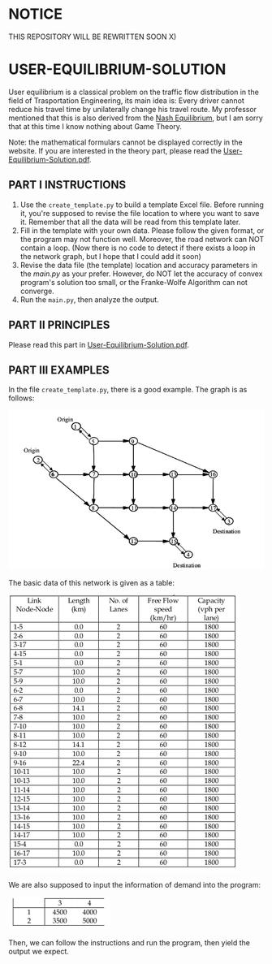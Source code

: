 # NOTICE

THIS REPOSITORY WILL BE REWRITTEN SOON X)

# USER-EQUILIBRIUM-SOLUTION #

User equilibrium is a classical problem on the traffic flow distribution in the field of Trasportation Engineering, its main idea is: Every driver cannot reduce his travel time by unilaterally change his travel route. My professor mentioned that this is also derived from the [Nash Equilibrium](https://en.wikipedia.org/wiki/Nash_equilibrium), but I am sorry that at this time I know nothing about Game Theory.

Note: the mathematical formulars cannot be displayed correctly in the website. If you are interested in the theory part, please read the [User-Equilibrium-Solution.pdf](/README.pdf).

## PART I INSTRUCTIONS ##

1. Use the `create_template.py` to build a template Excel file. Before running it, you're supposed to revise the file location to where you want to save it. Remember that all the data will be read from this template later.
2. Fill in the template with your own data. Please follow the given format, or the program may not function well.  Moreover, the road network can NOT contain a loop. (Now there is no code to detect if  there exists a loop in the network graph, but I hope that I could add it soon)
3. Revise the data file (the template) location and accuracy parameters in the *main.py* as your prefer. However, do NOT let the accuracy of convex program's solution too small, or the Franke-Wolfe Algorithm can not converge.
4. Run the `main.py`, then analyze the output.

## PART II PRINCIPLES ##

Please read this part in [User-Equilibrium-Solution.pdf](/README.pdf).

## PART III EXAMPLES ##

In the file `create_template.py`, there is a good example. The graph is as follows:

![](images_folder/NETWORK.png)

The basic data of this network is given as a table:

![](images_folder/DATA_OF_NETWORK.png)

We are also supposed to input the information of demand into the program:

![](images_folder/DEMAND.png)

Then, we can follow the instructions and run the program, then yield the output we expect.
